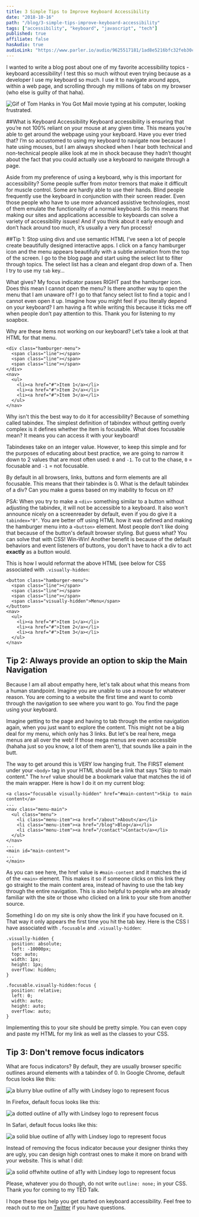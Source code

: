 ```yaml
---
title: 3 Simple Tips to Improve Keyboard Accessibility
date: "2018-10-16"
path: "/blog/3-simple-tips-improve-keyboard-accessibility"
tags: ["accessibility", "keyboard", "javascript", "tech"]
published: true
affiliate: false
hasAudio: true
audioLink: "https://www.parler.io/audio/9625517181/1ad8e5216bfc32feb30c3b6702a679f91407747b.34e94a53-efea-447e-87c5-a87a2e1b893b.mp3"
---
```

I wanted to write a blog post about one of my favorite accessibility topics - keyboard accessibility! I test this so much without even trying because as a developer I use my keyboard so much. I use it to navigate around apps, within a web page, and scrolling through my millions of tabs on my browser (who else is guilty of that haha).

![Gif of Tom Hanks in You Got Mail movie typing at his computer, looking frustrated.](https://media.giphy.com/media/LPn77YyDIqfhm/giphy.gif)

##What is Keyboard Accessibility
Keyboard accessibility is ensuring that you’re not 100% reliant on your mouse at any given time. This means you’re able to get around the webpage using your keyboard. Have you ever tried that? I’m so accustomed to using my keyboard to navigate now because I hate using mouses, but I am always shocked when I hear both technical and non-technical people alike look at me in shock because they hadn’t thought about the fact that you could actually use a keyboard to navigate through a page.

Aside from my preference of using a keyboard, why is this important for accessibility? Some people suffer from motor tremors that make it difficult for muscle control. Some are hardly able to use their hands. Blind people frequently use the keyboard in conjunction with their screen reader. Even those people who have to use more advanced assistive technologies, most of them emulate the functionality of a normal keyboard. So this means that making our sites and applications accessible to keyboards can solve a variety of accessibility issues! And if you think about it early enough and don’t hack around too much, it’s usually a very fun process!


##Tip 1: Stop using divs and use semantic HTML
I’ve seen a lot of people create beautifully designed interactive apps. I click on a fancy hamburger icon and the menu appears beautifully with a subtle animation from the top of the screen. I go to the blog page and start using the select list to filter through topics. The select list has a clean and elegant drop down of a. Then I try to use my `tab` key…

What gives? My focus indicator passes RIGHT past the hamburger icon. Does this mean I cannot open the menu? Is there another way to open the menu that I am unaware of? I go to that fancy select list to find a topic and I cannot even open it up. Imagine how you might feel if you literally depend on your keyboard? I am having a fit while writing this because it ticks me off when people don’t pay attention to this. Thank you for listening to my soapbox.

Why are these items not working on our keyboard? Let’s take a look at that HTML for that menu.
```
<div class="hamburger-menu">
  <span class="line"></span>
  <span class="line"></span>
  <span class="line"></span>
</div>
<nav>
  <ul>
    <li><a href="#">Item 1</a></li>
    <li><a href="#">Item 2</a></li>
    <li><a href="#">Item 3</a></li>
  </ul>
</nav>
```

Why isn't this the best way to do it for accessibility? Because of something called tabindex. The simplest definition of tabindex without getting overly complex is it defines whether the item is focusable. What does focusable mean? It means you can access it with your keyboard! 

Tabindexes take on an integer value. However, to keep this simple and for the purposes of educating about best practice, we are going to narrow it down to 2 values that are most often used: `0` and `-1`. To cut to the chase, `0` = focusable and `-1` = not focusable. 

By default in all browsers, links, buttons and form elements are all focusable. This means that their tabindex is 0. What is the default tabindex of a div? Can you make a guess based on my inability to focus on it?

PSA: When you try to make a `<div>` something similar to a button without adjusting the tabindex, it will not be accessible to a keyboard. It also won't announce nicely on a screenreader by default, even if you do give it a `tabindex="0"`. You are better off using HTML how it was defined and making the hamburger menu into a `<button>` element. Most people don't like doing that because of the button's default browser styling. But guess what? You can solve that with CSS! Win-Win! Another benefit is because of the default behaviors and event listeners of buttons, you don't have to hack a div to act **exactly** as a button would.

This is how I would reformat the above HTML (see below for CSS associated with `.visually-hidden`:
```
<button class="hamburger-menu">
  <span class="line"></span>
  <span class="line"></span>
  <span class="line"></span>
  <span class="visually-hidden">Menu</span>
</button>
<nav>
  <ul>
    <li><a href="#">Item 1</a></li>
    <li><a href="#">Item 2</a></li>
    <li><a href="#">Item 3</a></li>
  </ul>
</nav>
```


## Tip 2: Always provide an option to skip the Main Navigation
Because I am all about empathy here, let's talk about what this means from a human standpoint. Imagine you are unable to use a mouse for whatever reason. You are coming to a website the first time and want to comb through the navigation to see where you want to go. You find the page using your keyboard.

Imagine getting to the page and having to tab through the entire navigation again, when you just want to explore the content. This might not be a big deal for my menu, which only has 3 links. But let's be real here, mega menus are all over the web! If those mega menus are even accessible (hahaha just so you know, a lot of them aren't), that sounds like a pain in the butt. 

The way to get around this is VERY low hanging fruit. The FIRST element under your `<body>` tag in your HTML should be a link that says "Skip to main content." The `href` value should be a bookmark value that matches the id of the main wrapper. Here is how I do it on my current blog:

```
<a class="focusable visually-hidden" href="#main-content">Skip to main content</a>
...
<nav class="menu-main">
  <ul class="menu">
    <li class="menu-item"><a href="/about">About</a></li>
    <li class="menu-item"><a href="/blog">Blog</a></li>
    <li class="menu-item"><a href="/contact">Contact</a></li>
  </ul>
</nav>
...
<main id="main-content">
...
</main>
```

As you can see here, the href value is `#main-content` and it matches the id of the `<main>` element. This makes it so if someone clicks on this link they go straight to the main content area, instead of having to use the tab key through the entire navigation. This is also helpful to people who are already familiar with the site or those who clicked on a link to your site from another source.

Something I do on my site is only show the link if you have focused on it. That way it only appears the first time you hit the tab key. Here is the CSS I have associated with `.focusable` and `.visually-hidden`:

```
.visually-hidden {
  position: absolute;
  left: -10000px;
  top: auto;
  width: 1px;
  height: 1px;
  overflow: hidden;
}

.focusable.visually-hidden:focus {
  position: relative;
  left: 0;
  width: auto;
  height: auto;
  overflow: auto;
} 
```

Implementing this to your site should be pretty simple. You can even copy and paste my HTML for my link as well as the classes to your CSS. 

## Tip 3: Don't remove focus indicators
What are focus indicators? By default, they are usually browser specific outlines around elements with a tabindex of 0. In Google Chrome, default focus looks like this:

![a blurry blue outline of a11y with Lindsey logo to represent focus](./Logo-Chrome.png)

In Firefox, default focus looks like this:

![a dotted outline of a11y with Lindsey logo to represent focus](./Logo-Firefox.png)

In Safari, default focus looks like this:

![a solid blue outline of a11y with Lindsey logo to represent focus](./Logo-Safari.png)

Instead of removing the focus indicator because your designer thinks they are ugly, you can design high contrast ones to make it more on brand with your website. This is what I did:

![a solid offwhite outline of a11y with Lindsey logo to represent focus](./Logo-updated-focus.png)

Please, whatever you do though, do not write `outline: none;` in your CSS. Thank you for coming to my TED Talk.

I hope these tips help you get started on keyboard accessibility. Feel free to reach out to me on [Twitter](https://twitter.com/littlekope0903) if you have questions.

